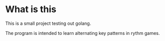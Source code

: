 # What is this

This is a small project testing out golang.

The program is intended to learn alternating key patterns in rythm games.
